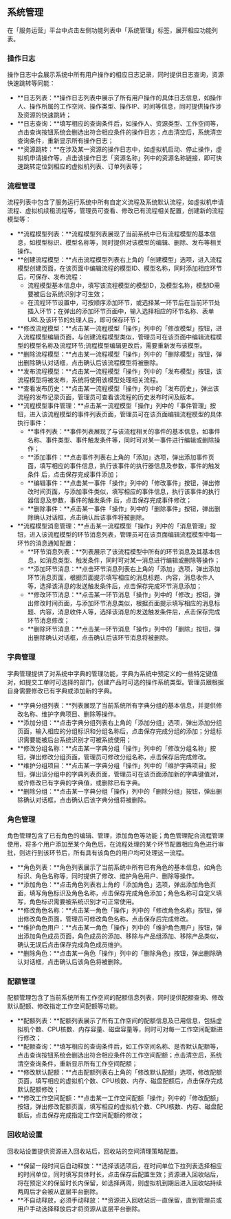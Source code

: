 ##  系统管理 

在「服务运营」平台中点击左侧功能列表中「系统管理」标签，展开相应功能列表。

###  操作日志 

操作日志中会展示系统中所有用户操作的相应日志记录，同时提供日志查询，资源快速跳转等同能：

* **日志列表：**操作日志列表中展示了所有用户操作的具体日志信息，如操作人、操作所属的工作空间、操作类型、操作IP、时间等信息，同时提供操作涉及资源的快速跳转；
* **日志查询：**填写相应的查询条件后，如操作人、资源类型、工作空间等，点击查询按钮系统会删选出符合相应条件的操作日志；点击清空后，系统清空查询条件，重新显示所有操作日志；
* **资源跳转：**在涉及某一资源的操作日志中，如虚拟机启动、停止操作，虚拟机申请操作等，点击该操作日志「资源名称」列中的资源名称链接，即可快速跳转定位到相应的虚拟机列表、订单列表等；

###  流程管理 

流程列表中包含了服务运行系统中所有自定义流程及系统默认流程，如虚拟机申请流程、虚拟机续租流程等，管理员可查看、修改已有流程相关配置，创建新的流程模型等：

* **流程模型列表：**流程模型列表展现了当前系统中已有流程模型的基本信息，如模型标识、模型名称等，同时提供对该模型的编辑、删除、发布等相关操作。
* **创建流程模型：**点击流程模型列表右上角的「创建模型」选项，进入流程模型创建页面，在该页面中编辑流程的模型ID、模型名称，同时添加相应环节后，可保存、发布流程：
  * 流程模型基本信息中，填写该流程模型的模型ID，及模型名称，模型ID需要被后台系统识别才可生效；
  * 在流程环节设置中，可按顺序添加环节，或选择某一环节后在当前环节处插入环节；在弹出的添加环节页面中，输入选择相应的环节名称、表单URL及该环节的处理人后，即可保存环节；
* **修改流程模型：**点击某一流程模型「操作」列中的「修改模型」按钮，进入流程模型编辑页面，与创建流程模型类似，管理员可在该页面中编辑流程模型的模型名称及流程环节;流程模型编辑更改后，需要重新发布该模型。
* **删除流程模型：**点击某一流程模型「操作」列中的「删除模型」按钮，弹出删除确认对话框，点击确认后该流程模型将被删除。
* **发布流程模型：**点击某一流程模型「操作」列中的「发布模型」按钮，该流程模型将被发布，系统将使用该模型处理相关流程。
* **查看发布历史：**点击某一流程模型「操作」列中的「发布历史」，弹出该流程的发布记录页面，管理员可查看该流程的历史发布时间及版本。
* **流程模型事件管理：**点击某一流程模型「操作」列中的「事件管理」按钮，进入该流程模型的事件列表页面，管理员可在该页面编辑流程模型的具体执行事件：
  * **事件列表：**事件列表展现了与该流程相关的事件的基本信息，如事件名称、事件类型、事件触发条件等，同时可对某一事件进行编辑或删除操作；
  * **添加事件：**点击事件列表右上角的「添加」选项，弹出添加事件页面，填写相应的事件信息，执行该事件的执行器信息及参数，事件的触发条件 后，点击保存完成事件添加；
  * **编辑事件：**点击某一事件「操作」列中的「修改事件」按钮，弹出修改时间页面，与添加事件类似，填写相应的事件信息，执行该事件的执行器信息及参数，事件的触发条件 后，点击保存完成事件修改；
  * **删除事件：**点击某一事件「操作」列中的「删除事件」按钮，弹出删除确认对话框，点击确认后该事件将被删除。
* **流程模型消息管理：**点击某一流程模型「操作」列中的「消息管理」按钮，进入该流程模型的环节消息列表，管理员可在该页面编辑流程模型中每一环节的消息通知配置：
  * **环节消息列表：**列表展示了该流程模型中所有的环节消息及其基本信息，如消息类型、触发条件，同时可对某一消息进行编辑或删除等操作；
  * **添加环节消息：**点击环节消息列表右上角的「添加」选项，弹出添加环节消息页面，根据页面提示填写相应的消息标题、内容，消息收件人等，选择该消息的发送触发条件后，点击保存完成环节消息添加；
  * **修改环节消息：**点击某一环节消息「操作」列中的「修改」按钮，弹出修改时间页面，与添加环节消息类似，根据页面提示填写相应的消息标题、内容，消息收件人等，选择该消息的发送触发条件后，点击保存完成环节消息修改；
  * **删除环节消息：**点击某一环节消息「操作」列中的「删除」按钮，弹出删除确认对话框，点击确认后该环节消息将被删除。

###  字典管理 

字典管理提供了对系统中字典的管理功能，字典为系统中预定义的一些特定键值对，如提交工单时可选择的部门，创建产品时可选的操作系统类型。管理员跟根据自身需要修改已有字典或添加新的字典。

* **字典分组列表：**列表展现了当前系统所有字典分组的基本信息，并提供修改名称、维护字典项目、删除等操作。
* **添加分组：**点击字典分组列表右上角的「添加分组」选项，弹出添加分组页面，输入相应的分组标识和分组名称后，点击保存完成分组的添加；分组标识需要能被后台系统识别才可被系统使用；
* **修改分组名称：**点击某一字典分组「操作」列中的「修改分组名称」按钮，弹出修改分组页面，管理员可修改分组名称，点击保存后完成修改。
* **维护分组项目：**点击某一字典分组「操作」列中的「维护字典项目」按钮，弹出该分组中的字典列表页面，管理员可在该页面添加新的字典键值对，或许修改已有字典的字典值，或删除已有字典。
* **删除分组：**点击某一字典分组「操作」列中的「删除分组」按钮，弹出删除确认对话框，点击确认后该字典分组将被删除。

###  角色管理 

角色管理包含了已有角色的编辑、管理，添加角色等功能；角色管理配合流程管理使用，将多个用户添加至某个角色后，在流程处理的某个环节配置相应角色进行审批，则进行到该环节后，所有具有该角色的用户均可处理这一流程。

* **角色列表：**角色列表展示了当前系统中所有已有角色的基本信息，如角色标识、角色名称等，同时提供了修改、维护角色用户、删除等操作。
* **添加角色：**点击角色列表右上角的「添加角色」选项，弹出添加角色页面，填写角色标识及角色名称，点击保存完成角色添加；角色名称可自定义填写，角色标识需要被系统识别才可正常使用。
* **修改角色名称：**点击某一角色「操作」列中的「修改角色名称」按钮，弹出修改角色页面，管理员可修改角色名称，点击保存后完成修改。
* **维护角色用户：**点击某一角色「操作」列中的「维护角色用户」按钮，弹出添加角色成员页面，角色成员的添加、移除与产品组添加、移除产品类似，确认无误后点击保存完成角色成员维护。
* **删除角色：**点击某一角色「操作」列中的「删除角色」按钮，弹出删除确认对话框，点击确认后该角色将被删除。

###  配额管理 

配额管理包含了当前系统所有工作空间的配额信息列表，同时提供配额查询、修改默认配额、修改指定工作空间配额等功能。

* **配额列表：**配额列表展示了所有工作空间的配额信息及已用信息，包括虚拟机个数、CPU核数、内存容量、磁盘容量等，同时可对每一工作空间配额进行修改；
* **配额查询：**填写相应的查询条件后，如工作空间名称、是否默认配额等，点击查询按钮系统会删选出符合相应条件的工作空间配额；点击清空后，系统清空查询条件，重新显示所有工作空间配额；
* **修改默认配额：**点击配额列表右上角的「修改默认配额」选项，修改配额页面，填写相应的虚拟机个数、CPU核数、内存、磁盘配额后，点击保存完成默认配额修改；
* **修改工作空间配额：**点击某一工作空间配额「操作」列中的「修改配额」按钮，弹出修改配额页面，填写相应的虚拟机个数、CPU核数、内存、磁盘配额后，点击保存完成指定工作空间配额的修改；

###  回收站设置 

回收站设置提供资源进入回收站后，回收站的空间清理策略配置。

* **保留一段时间后自动释放：**选择该选项后，在时间单位下拉列表选择相应的时间单位，同时填写具体时长，点击保存后配置生效；资源进入回收站后，将在预定义的保留时长内保留，如选择两周，则虚拟机到期后进入回收站持续两周后才会被从底层平台删除。
* **不自动释放，必须手动释放：**资源进入回收站后一直保留，直到管理员或用户手动选择释放后才将资源从底层平台删除。



